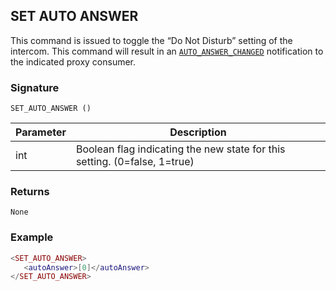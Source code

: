 ## SET AUTO ANSWER

This command is issued to toggle the “Do Not Disturb” setting of the intercom. This command will result in an [`AUTO_ANSWER_CHANGED`][1] notification to the indicated proxy consumer.


### Signature

`SET_AUTO_ANSWER ()`


| Parameter | Description |
| --- | --- |
| int | Boolean flag indicating the new state for this setting. (0=false, 1=true) |


### Returns

`None`

### Example

```lua
<SET_AUTO_ANSWER>
   <autoAnswer>[0]</autoAnswer>
</SET_AUTO_ANSWER>
```

[1]:	https://control4.github.io/docs-driverworks-proxyprotocol/#auto-answer-changed